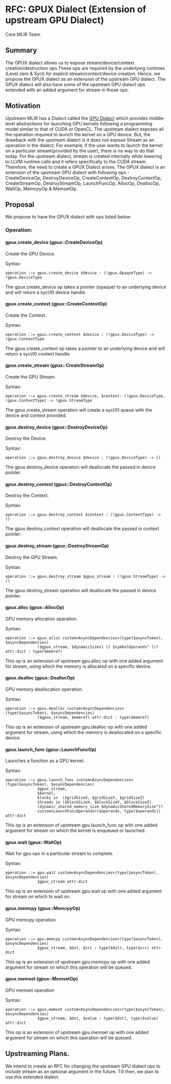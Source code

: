 # RFC: GPUX Dialect (Extension of upstream GPU Dialect)

Core MLIR Team

## Summary

The GPUX dialect allows us to expose stream/device/context creation/destruction ops.These ops are required by the underlying runtimes (Level zero & Sycl) for explicit stream/context/device creation. Hence, we propose the GPUX dialect as an extension of the upstream GPU dialect.
The GPUX dialect will also have some of the upstream GPU dialect ops extended with an added argument for stream in those ops.

## Motivation

Upstream MLIR has a Dialect called the [GPU Dialect](https://mlir.llvm.org/docs/Dialects/GPU/) which provides middle-level abstractions for launching GPU kernels following a programming model similar to that of CUDA or OpenCL. The upstream dialect exposes all the operation required to launch the kernel on a GPU device. But, the drawback with the upstream dialect is it does not expose Stream as an operation in the dialect. For example, if the user wants to launch the kernel on a particular stream(provided by the user), there is no way to do that today. For the upstream dialect, stream is created internally while lowering to LLVM runtime calls and it refers specifically to the CUDA stream. Therefore, the need to create a GPUX Dialect arises. The GPUX dialect is an extension of the upstream GPU dialect with following ops - CreateDeviceOp, DestroyDeviceOp, CreateContextOp, DestroyContextOp, CreateStreamOp, DestroyStreamOp, LaunchFuncOp, AllocOp, DeallocOp, WaitOp, MemcpyOp & MemsetOp.

## Proposal

We propose to have the GPUX dialect with ops listed below:

### Operation:

#### gpux.create_device (gpux::CreateDeviceOp)

Create the GPU Device.

Syntax:

```
operation ::= gpux.create_device $device : (!gpux.OpaqueType) -> !gpux.DeviceType
```

The gpux.create_device op takes a pointer (opaque) to an underlying device and will return a sycl/l0 device handle.


#### gpux.create_context (gpux::CreateContextOp)

Create the Context.

Syntax:

```
operation ::= gpux.create_context $device : (!gpux.DeviceType) -> !gpux.ContextType
```

The gpux.create_context op takes a pointer to an underlying device and will return a sycl/l0 context handle.


#### gpux.create_stream (gpux::CreateStreamOp)

Create the GPU Stream.

Syntax:

```
operation ::= gpux.create_stream $device, $context: (!gpux.DeviceType, !gpux.ContextType) -> !gpux.StreamType
```

The gpux.create_stream operation will create a sycl/l0 queue with the device and context provided.


#### gpux.destroy_device (gpux::DestroyDeviceOp)

Destroy the Device.

Syntax:

```
operation ::= gpux.destroy_device $device : (!gpux.DeviceType) -> ()
```

The gpux.destroy_device operation will deallocate the passed in device pointer.


#### gpux.destroy_context (gpux::DestroyContextOp)

Destroy the Context.

Syntax:

```
operation ::= gpux.destroy_context $context : (!gpux.ContextType) -> ()
```

The gpux.destroy_context operation will deallocate the passed in context pointer.


#### gpux.destroy_stream (gpux::DestroyStreamOp)

Destroy the GPU Stream.

Syntax:

```
operation ::= gpux.destroy_stream $gpux_stream : (!gpux.StreamType) -> ()
```

The gpux.destroy_stream operation will deallocate the passed in device pointer.

#### gpux.alloc (gpux::AllocOp)

GPU memory allocation operation.

Syntax:

```
operation ::= gpux.alloc custom<AsyncDependencies>(type($asyncToken), $asyncDependencies)
              ($gpux_stream, $dynamicSizes) ([ $symbolOperands^ ])? attr-dict : type($memref)
```

This op is an extension of upstream gpu.alloc op with one added argument for stream, using which the memory is allocated on a specific device.


#### gpux.dealloc (gpux::DeallocOp)

GPU memory deallocation operation.

Syntax:

```
operation ::= gpux.dealloc custom<AsyncDependencies>(type($asyncToken), $asyncDependencies)
              ($gpux_stream, $memref) attr-dict : type($memref)
```

This op is an extension of upstream gpu.dealloc op with one added argument for stream, using which the memory is deallocated on a specific device.


#### gpux.launch_func (gpux::LaunchFuncOp)

Launches a function as a GPU kernel.

Syntax:

```
operation ::= gpux.launch_func custom<AsyncDependencies>(type($asyncToken), $asyncDependencies)
              $gpux_stream,
              $kernel,
              blocks in  ($gridSizeX, $gridSizeY, $gridSizeZ)
              threads in ($blockSizeX, $blockSizeY, $blockSizeZ)
              (dynamic_shared_memory_size $dynamicSharedMemorySize^)?
              custom<LaunchFuncOperands>($operands, type($operands)) attr-dict
```

This op is an extension of upstream gpu.launch_func op with one added argument for stream on which the kernel is enqueued or launched.

#### gpux.wait (gpux::WaitOp)

Wait for gpu ops in a particular stream to complete.

Syntax:

```
operation ::= gpu.wait custom<AsyncDependencies>(type($asyncToken), $asyncDependencies)
              $gpux_stream attr-dict
```

This op is an extension of upstream gpu.wait op with one added argument for stream on which to wait on.


#### gpux.memcpy (gpux::MemcpyOp)

GPU memcpy operation

Syntax:

```
operation ::= gpu.memcpy custom<AsyncDependencies>(type($asyncToken), $asyncDependencies)
              $gpux_stream, $dst, $src : type($dst), type($src) attr-dict
```

This op is an extension of upstream gpu.memcpy op with one added argument for stream on which this operation will be queued.


#### gpux.memset (gpux::MemsetOp)

GPU memset operation

Syntax:

```
operation ::= gpux.memset custom<AsyncDependencies>(type($asyncToken), $asyncDependencies)
              $gpux_stream, $dst, $value : type($dst), type($value) attr-dict
```

This op is an extension of upstream gpu.memset op with one added argument for stream on which this operation will be queued.

## Upstreaming Plans.

We intend to create an RFC for changing the upstream GPU dialect ops to include stream as an optional argument in the future. Till then, we plan to use this extended dialect.
